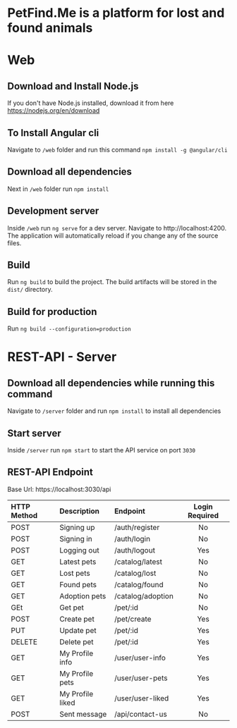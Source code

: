 # PetFind.Me is a platform for lost and found animals

# Web

## Download and Install Node.js
If you don't have Node.js installed, download it from here https://nodejs.org/en/download

## To Install Angular cli
Navigate to `/web` folder and run this command `npm install -g @angular/cli`

## Download all dependencies
Next in `/web` folder run `npm install`

## Development server
Inside `/web` run `ng serve` for a dev server. Navigate to http://localhost:4200. The application will automatically reload if you change any of the source files.

## Build
Run `ng build` to build the project. The build artifacts will be stored in the `dist/` directory.

## Build for production 
Run `ng build --configuration=production`


# REST-API - Server

## Download all dependencies while running this command
Navigate to `/server` folder and run `npm install` to install all dependencies

## Start server
Inside `/server` run `npm start` to start the API service on port `3030`

## REST-API Endpoint
Base Url: https://localhost:3030/api

| HTTP Method |    Description    |      Endpoint     | Login Required |
| :---------- | :--------------  | :---------------- | :------------: |
|     POST    | Signing up       | /auth/register    |       No       |
|     POST    | Signing in       | /auth/login       |       No       |
|     POST    | Logging out      | /auth/logout      |       Yes      |
|     GET     | Latest pets      | /catalog/latest   |       No       |
|     GET     | Lost pets        | /catalog/lost     |       No       |
|     GET     | Found pets       | /catalog/found    |       No       |
|     GET     | Adoption pets    | /catalog/adoption |       No       |
|     GEt     | Get pet          | /pet/:id          |       No       |
|     POST    | Create pet       | /pet/create       |       Yes      |
|     PUT     | Update pet       | /pet/:id          |       Yes      |
|    DELETE   | Delete pet       | /pet/:id          |       Yes      |
|     GET     | My Profile info  | /user/user-info   |       Yes      |
|     GET     | My Profile pets  | /user/user-pets   |       Yes      |
|     GET     | My Profile liked | /user/user-liked  |       Yes      |
|     POST    | Sent message     | /api/contact-us   |       No       |